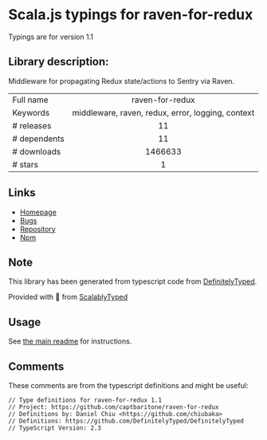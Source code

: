 
# Scala.js typings for raven-for-redux

Typings are for version 1.1

## Library description:
Middleware for propagating Redux state/actions to Sentry via Raven.

|                    |                 |
| ------------------ | :-------------: |
| Full name          | raven-for-redux |
| Keywords           | middleware, raven, redux, error, logging, context |
| # releases         | 11 |
| # dependents       | 11 |
| # downloads        | 1466633 |
| # stars            | 1 |

## Links
- [Homepage](https://github.com/captbaritone/raven-for-redux)
- [Bugs](https://github.com/captbaritone/raven-for-redux/issues)
- [Repository](https://github.com/captbaritone/raven-for-redux)
- [Npm](https://www.npmjs.com/package/raven-for-redux)
    


## Note
This library has been generated from typescript code from [DefinitelyTyped](https://definitelytyped.org).

Provided with :purple_heart: from [ScalablyTyped](https://github.com/oyvindberg/ScalablyTyped)

## Usage
See [the main readme](../../readme.md) for instructions.

## Comments

These comments are from the typescript definitions and might be useful:
```
// Type definitions for raven-for-redux 1.1
// Project: https://github.com/captbaritone/raven-for-redux
// Definitions by: Daniel Chiu <https://github.com/chiubaka>
// Definitions: https://github.com/DefinitelyTyped/DefinitelyTyped
// TypeScript Version: 2.3

```


